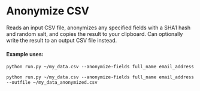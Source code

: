 # Anonymize CSV

Reads an input CSV file, anonymizes any specified fields with a SHA1 hash and random salt, and copies the result to your clipboard. Can optionally write the result to an output CSV file instead.


#### Example uses:
```
python run.py ~/my_data.csv --anonymize-fields full_name email_address
```

```
python run.py ~/my_data.csv --anonymize-fields full_name email_address --outfile ~/my_data_anonymized.csv
```
